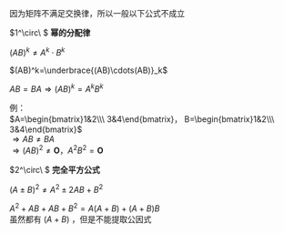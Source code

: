 因为矩阵不满足交换律，所以一般以下公式不成立  
  
 $1^\circ\ $ **幂的分配律**  
  
 $(AB)^k\neq A^k\cdot B^k$   
  
 $(AB)^k=\underbrace{(AB)\cdots(AB)}_k$   
  
 $AB=BA\Rightarrow(AB)^k=A^kB^k$   
  
例：  
 $A=\begin{bmatrix}1&2\\\ 3&4\end{bmatrix}，  
B=\begin{bmatrix}1&2\\\ 3&4\end{bmatrix}$   
 $\Rightarrow AB\neq BA$   
 $\Rightarrow(AB)^2\neq\mathbf O，  
A^2B^2=\mathbf O$   
  
 $2^\circ\ $ **完全平方公式**  
  
 $(A\pm B)^2\neq A^2\pm 2AB+B^2$   
  
 $A^2+AB+AB+B^2=A(A+B)+(A+B)B$   
虽然都有 $(A+B)$ ，但是不能提取公因式  
